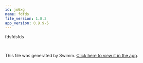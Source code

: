 ```yaml
---
id: jo6xg
name: fdfds
file_version: 1.0.2
app_version: 0.9.9-5
---
```


fdsfdsfds

<br/>

This file was generated by Swimm. [Click here to view it in the app](http://localhost:5000/repos/Z2l0aHViJTNBJTNBdGVzdC1naXRodWItYXBwJTNBJTNBc3dpbW1pbw==/docs/jo6xg).
